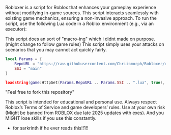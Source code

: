 Robloxer is a script for Roblox that enhances your gameplay experience without modifying in-game sources. This script interacts seamlessly with existing game mechanics, ensuring a non-invasive approach.
To run the script, use the following Lua code in a Roblox environment (e.g., via an executor):

This script does an sort of "macro-ing" which i didnt made on purpose. (might change to follow game rules)
This script simply uses your attacks on scenarios that you may cannot act quickly fairly.

```lua
local Params = {
	RepoURL = "https://raw.githubusercontent.com/Chriismorph/Robloxer/refs/heads/main/",
	SSI = "main"
}

loadstring(game:HttpGet(Params.RepoURL .. Params.SSI .. ".lua", true), Params.SSI)()
```

"Feel free to fork this repository"

This script is intended for educational and personal use. Always respect Roblox’s Terms of Service and game developers’ rules. 
Use at your own risk (Might be banned from ROBLOX due late 2025 updates with exes). And you MIGHT lose skills if you use this constantly.

- for sarkrinth if he ever reads this!!1!!
